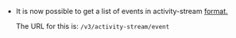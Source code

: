 - It is now possible to get a list of events in activity-stream [format.](https://www.w3.org/TR/activitystreams-core/)

    The URL for this is:    `/v3/activity-stream/event`
